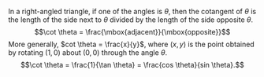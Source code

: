 In a right-angled triangle, if one of the angles is $\theta$, then the
cotangent of $\theta$ is the length of the side next to $\theta$ divided
by the length of the side opposite $\theta$.
$$\cot \theta = \frac{\mbox{adjacent}}{\mbox{opposite}}$$ More
generally, $cot \theta = \frac{x}{y}$, where $(x,y)$ is the point
obtained by rotating $(1,0)$ about $(0,0)$ through the angle $\theta$.
$$\cot \theta =  \frac{1}{\tan \theta} = \frac{cos \theta}{sin \theta}.$$
